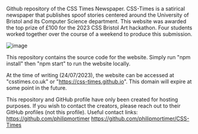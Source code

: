 Github repository of the CSS Times Newspaper. CSS-Times is a satirical newspaper that publishes spoof stories centered around the University of Bristol and its Computer Science department. This website was awarded the top prize of £100 for the 2023 CSS Bristol Art hackathon. Four students worked together over the course of a weekend to produce this submission.

![image](https://github.com/CSS-Times/css-times.github.io/assets/140274368/448174ea-fcf3-45b5-a15e-ac6c2f893d30)

This repository contains the source code for the website. Simply run "npm install" then "npm start" to run the website locally.

At the time of writing (24/07/2023), the website can be accessed at "csstimes.co.uk" or "https://css-times.github.io". This domain will expire at some point in the future.

This repository and GitHub profile have only been created for hosting purposes. If you wish to contact the creators, please reach out to their GitHub profiles (not this profile).
Useful contact links:
https://github.com/philipmortimer
https://github.com/philipmortimer/CSS-Times

